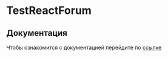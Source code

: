 # TestReactForum

## Документация
Чтобы ознакомится с документацией перейдите по [ссылке]([https://german322vdk.github.io/CasualTasker/](https://german322vdk.github.io/TestForumServer/api/index.html))
